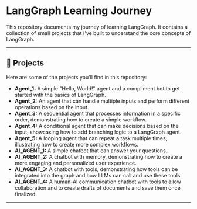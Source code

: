 # LangGraph Learning Journey

This repository documents my journey of learning LangGraph. It contains a collection of small projects that I've built to understand the core concepts of LangGraph.

---

## 🚀 Projects

Here are some of the projects you'll find in this repository:

* **Agent_1:** A simple "Hello, World!" agent and a compliment bot to get started with the basics of LangGraph.
* **Agent_2:** An agent that can handle multiple inputs and perform different operations based on the input.
* **Agent_3:** A sequential agent that processes information in a specific order, demonstrating how to create a simple workflow.
* **Agent_4:** A conditional agent that can make decisions based on the input, showcasing how to add branching logic to a LangGraph agent.
* **Agent_5:** A looping agent that can repeat a task multiple times, illustrating how to create more complex workflows.
* **AI_AGENT_1:** A simple chatbot that can answer your questions.
* **AI_AGENT_2:** A chatbot with memory, demonstrating how to create a more engaging and personalized user experience.
* **AI_AGENT_3:** A chatbot with tools, demonstrating how tools can be integrated into the graph and how LLMs can call and use these tools.
* **AI_AGENT_4:** A human-AI communication chatbot with tools to allow collaboration and to create drafts of documents and save them once finalized.


---
